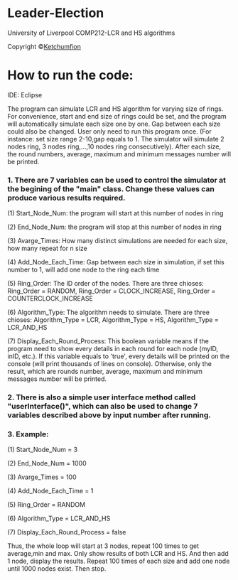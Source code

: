 # Leader-Election
University of Liverpool
COMP212-LCR and HS algorithms

Copyright ©[Ketchumfion](https://github.com/KetchumFion)

# How to run the code:

IDE: Eclipse

The program can simulate LCR and HS algorithm for varying size of rings. For convenience, start and end size of rings could be set, and the program will automatically simulate each size one by one. Gap between each size could also be changed. User only need to run this program once. (For instance: set size range 2-10,gap equals to 1. The simulator will simulate 2 nodes ring, 3 nodes ring,...,10 nodes ring consecutively). After each size, the round numbers, average, maximum and minimum messages number will be printed.


### 1. There are 7 variables can be used to control the simulator at the begining of the "main" class. Change these values can produce various results required.

(1) Start_Node_Num: the program will start at this number of nodes in ring

(2) End_Node_Num: the program will stop at this number of nodes in ring

(3) Avarge_Times: How many distinct simulations are needed for each size, how many repeat for n size

(4) Add_Node_Each_Time: Gap between each size in simulation, if set this number to 1, will add one node to the ring each time

(5) Ring_Order: The ID order of the nodes. There are three chioses: Ring_Order = RANDOM, Ring_Order = CLOCK_INCREASE, Ring_Order = COUNTERCLOCK_INCREASE

(6) Algorithm_Type: The algorithm needs to simulate. There are three chioses: Algorithm_Type = LCR, Algorithm_Type = HS, Algorithm_Type = LCR_AND_HS

(7) Display_Each_Round_Process: This boolean variable means if the program need to show every details in each round for each node (myID, inID, etc.). If this variable equals to 'true', every details will be printed on the console (will print thousands of lines on console). Otherwise, only the result, which are rounds number, average, maximum and minimum messages number will be printed.

### 2. There is also a simple user interface method called "userInterface()", which can also be used to change 7 variables described above by input number after running.

### 3. Example:

(1) Start_Node_Num = 3

(2) End_Node_Num = 1000

(3) Avarge_Times = 100

(4) Add_Node_Each_Time = 1

(5) Ring_Order = RANDOM

(6) Algorithm_Type = LCR_AND_HS

(7) Display_Each_Round_Process = false

Thus, the whole loop will start at 3 nodes, repeat 100 times to get average,min and max. Only show results of both LCR and HS. And then add 1 node, display the results. Repeat 100 times of each size and add one node until 1000 nodes exist. Then stop.


